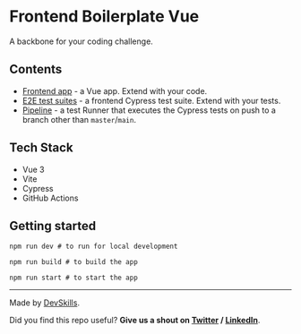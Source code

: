 # Frontend Boilerplate Vue

A backbone for your coding challenge.

## Contents

- [Frontend app](https://github.com/DevSkillsHQ/frontend-boilerplate-vue/tree/main/app-frontend) - a Vue app. Extend with your code.
- [E2E test suites](https://github.com/DevSkillsHQ/frontend-boilerplate-vue/tree/main/cypress/integration) - a frontend Cypress test suite. Extend with your tests.
- [Pipeline](https://github.com/DevSkillsHQ/frontend-boilerplate-vue/blob/main/.github/workflows/tests.yml) - a test Runner that executes the Cypress tests on push to a branch other than `master`/`main`.

## Tech Stack

- Vue 3
- Vite
- Cypress
- GitHub Actions

## Getting started

```
npm run dev # to run for local development

npm run build # to build the app

npm run start # to start the app
```

---

Made by [DevSkills](https://devskills.co).

Did you find this repo useful? **Give us a shout on [Twitter](https://twitter.com/DevSkillsHQ) / [LinkedIn](https://www.linkedin.com/company/devskills)**.

